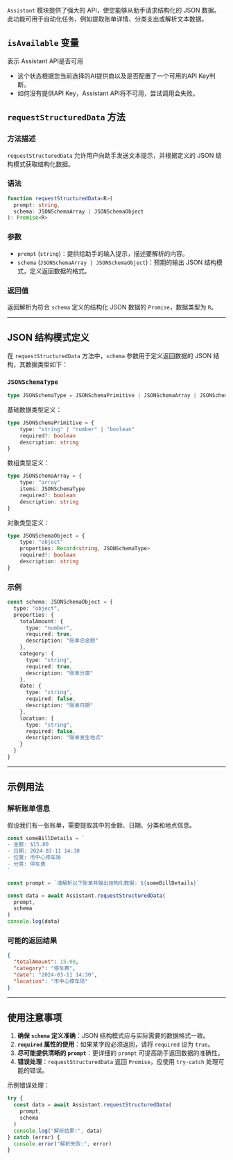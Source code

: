 `Assistant` 模块提供了强大的 API，使您能够从助手请求结构化的 JSON 数据。此功能可用于自动化任务，例如提取账单详情、分类支出或解析文本数据。


## `isAvailable` 变量

表示 Assistant API是否可用
   * 这个状态根据您当前选择的AI提供商以及是否配置了一个可用的API Key判断。
   * 如何没有提供API Key，Assistant API将不可用，尝试调用会失败。

## `requestStructuredData` 方法

### 方法描述
`requestStructuredData` 允许用户向助手发送文本提示，并根据定义的 JSON 结构模式获取结构化数据。

### 语法
```ts
function requestStructuredData<R>(
  prompt: string,
  schema: JSONSchemaArray | JSONSchemaObject
): Promise<R>
```

### 参数
- `prompt` (`string`)：提供给助手的输入提示，描述要解析的内容。
- `schema` (`JSONSchemaArray | JSONSchemaObject`)：预期的输出 JSON 结构模式，定义返回数据的格式。

### 返回值
返回解析为符合 `schema` 定义的结构化 JSON 数据的 `Promise`，数据类型为 `R`。

---

## JSON 结构模式定义
在 `requestStructuredData` 方法中，`schema` 参数用于定义返回数据的 JSON 结构，其数据类型如下：

### `JSONSchemaType`
```ts
type JSONSchemaType = JSONSchemaPrimitive | JSONSchemaArray | JSONSchemaObject
```

基础数据类型定义：
```ts
type JSONSchemaPrimitive = {
    type: "string" | "number" | "boolean"
    required?: boolean
    description: string
}
```

数组类型定义：
```ts
type JSONSchemaArray = {
    type: "array"
    items: JSONSchemaType
    required?: boolean
    description: string
}
```

对象类型定义：
```ts
type JSONSchemaObject = {
    type: "object"
    properties: Record<string, JSONSchemaType>
    required?: boolean
    description: string
}
```

### 示例
```ts
const schema: JSONSchemaObject = {
  type: "object",
  properties: {
    totalAmount: {
      type: "number",
      required: true,
      description: "账单总金额"
    },
    category: {
      type: "string",
      required: true,
      description: "账单分类"
    },
    date: {
      type: "string",
      required: false,
      description: "账单日期"
    },
    location: {
      type: "string",
      required: false,
      description: "账单发生地点"
    }
  }
}
```

---

## 示例用法

### 解析账单信息
假设我们有一张账单，需要提取其中的金额、日期、分类和地点信息。

```ts
const someBillDetails = `
- 金额: $15.00
- 日期: 2024-03-11 14:30
- 位置: 市中心停车场
- 分类: 停车费
`

const prompt = `请解析以下账单并输出结构化数据: ${someBillDetails}`

const data = await Assistant.requestStructuredData(
  prompt,
  schema
)
console.log(data)
```

### 可能的返回结果
```json
{
  "totalAmount": 15.00,
  "category": "停车费",
  "date": "2024-03-11 14:30",
  "location": "市中心停车场"
}
```

---

## 使用注意事项
1. **确保 `schema` 定义准确**：JSON 结构模式应与实际需要的数据格式一致。
2. **`required` 属性的使用**：如果某字段必须返回，请将 `required` 设为 `true`。
3. **尽可能提供清晰的 `prompt`**：更详细的 `prompt` 可提高助手返回数据的准确性。
4. **错误处理**：`requestStructuredData` 返回 `Promise`，应使用 `try-catch` 处理可能的错误。

示例错误处理：
```ts
try {
  const data = await Assistant.requestStructuredData(
    prompt,
    schema
  )
  console.log("解析结果:", data)
} catch (error) {
  console.error("解析失败:", error)
}
```
